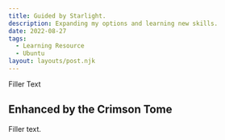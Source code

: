 ```yaml
---
title: Guided by Starlight.
description: Expanding my options and learning new skills.
date: 2022-08-27
tags:
  - Learning Resource
  - Ubuntu
layout: layouts/post.njk
---
```

Filler Text

## Enhanced by the Crimson Tome

Filler text.

<!-- excludehullblogs -->

